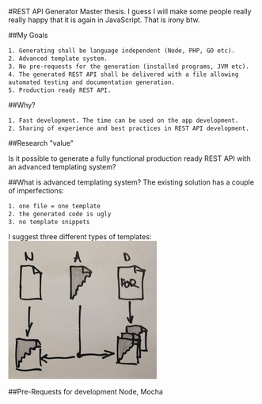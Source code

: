 #REST API Generator
Master thesis. I guess I will make some people really really happy that it is again in JavaScript. That is irony btw.

##My Goals

	1. Generating shall be language independent (Node, PHP, GO etc).
	2. Advanced template system.
	3. No pre-requests for the generation (installed programs, JVM etc).
	4. The generated REST API shall be delivered with a file allowing automated testing and documentation generation.
	5. Production ready REST API.
	
##Why?

	1. Fast development. The time can be used on the app development.
	2. Sharing of experience and best practices in REST API development.

##Research "value"

Is it possible to generate a fully functional production ready REST API with an advanced templating system?

##What is advanced templating system?
The existing solution has a couple of imperfections:

	1. one file = one template
	2. the generated code is ugly
	3. no template snippets
	
I suggest three different types of templates:
![Picture with templates](https://raw.githubusercontent.com/RassaLibre/rest-api-generator/master/docs/templates.jpg "Three different type of templates")
	

##Pre-Requests for development
Node, Mocha